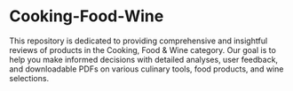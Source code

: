 # Cooking-Food-Wine
This repository is dedicated to providing comprehensive and insightful reviews of products in the Cooking, Food &amp; Wine category. Our goal is to help you make informed decisions with detailed analyses, user feedback, and downloadable PDFs on various culinary tools, food products, and wine selections.
